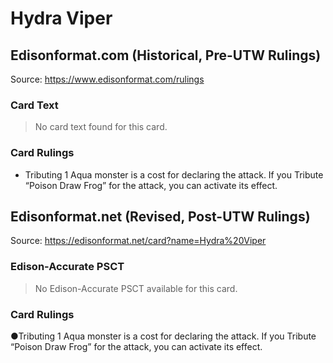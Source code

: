 # Hydra Viper

## Edisonformat.com (Historical, Pre-UTW Rulings)

Source: https://www.edisonformat.com/rulings

### Card Text

> No card text found for this card.

### Card Rulings

*   Tributing 1 Aqua monster is a cost for declaring the attack. If you Tribute “Poison Draw Frog” for the attack, you can activate its effect.

## Edisonformat.net (Revised, Post-UTW Rulings)

Source: https://edisonformat.net/card?name=Hydra%20Viper

### Edison-Accurate PSCT

> No Edison-Accurate PSCT available for this card.

### Card Rulings

●Tributing 1 Aqua monster is a cost for declaring the attack. If you Tribute “Poison Draw Frog” for the attack, you can activate its effect.
            